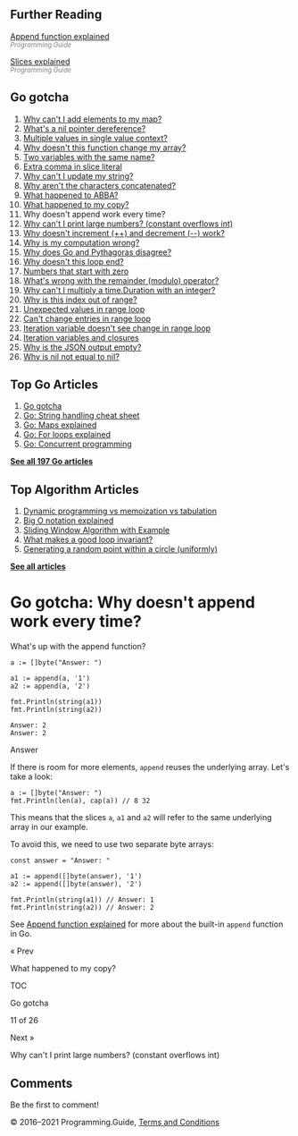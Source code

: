 <span class="underline"></span>

<span class="underline"></span>

Further Reading
---------------

[Append function explained](append-explained.html)  
<span style="color: grey; font-style: italic; font-size: smaller">Programming.Guide</span>

[Slices explained](slices-explained.html)  
<span style="color: grey; font-style: italic; font-size: smaller">Programming.Guide</span>

Go gotcha
---------

1.  [Why can't I add elements to my map?](gotcha-assignment-entry-nil-map.html)
2.  [What's a nil pointer dereference?](gotcha-nil-pointer-dereference.html)
3.  [Multiple values in single value context?](gotcha-multiple-value-sinlge-value-context.html)
4.  [Why doesn't this function change my array?](gotcha-function-doesnt-change-array.html)
5.  [Two variables with the same name?](gotcha-shadowing-variables.html)
6.  [Extra comma in slice literal](gotcha-missing-comma-slice-array-map-literal.html)
7.  [Why can't I update my string?](gotcha-strings-are-immutable.html)
8.  [Why aren't the characters concatenated?](gotcha-concatenate-rune-string.html)
9.  [What happened to ABBA?](gotcha-trim-string.html)
10. [What happened to my copy?](gotcha-copy-missing.html)
11. Why doesn't append work every time?
12. [Why can't I print large numbers? (constant overflows int)](gotcha-constant-overflows-int.html)
13. [Why doesn't increment (++) and decrement (--) work?](gotcha-increment-decrement-statement.html)
14. [Why is my computation wrong?](gotcha-operator-precedence.html)
15. [Why does Go and Pythagoras disagree?](gotcha-bitwise-operators.html)
16. [Why doesn't this loop end?](gotcha-integer-overflow-wrap-around.html)
17. [Numbers that start with zero](gotcha-octal-decimal-hexadecimal-literal.html)
18. [What's wrong with the remainder (modulo) operator?](gotcha-remainder-modulo-operator.html)
19. [Why can't I multiply a time.Duration with an integer?](gotcha-multiply-duration-integer.html)
20. [Why is this index out of range?](gotcha-index-out-of-range.html)
21. [Unexpected values in range loop](gotcha-unexpected-values-range.html)
22. [Can't change entries in range loop](gotcha-change-value-range.html)
23. [Iteration variable doesn't see change in range loop](gotcha-range-copy-array.html)
24. [Iteration variables and closures](gotcha-data-race-closure.html)
25. [Why is the JSON output empty?](gotcha-json-marshal-empty.html)
26. [Why is nil not equal to nil?](gotcha-why-nil-error-not-equal-nil.html)

<span class="underline"></span>

Top Go Articles
---------------

1.  [Go gotcha](go-gotcha.html)
2.  [Go: String handling cheat sheet](string-functions-reference-cheat-sheet.html)
3.  [Go: Maps explained](maps-explained.html)
4.  [Go: For loops explained](for-loop.html)
5.  [Go: Concurrent programming](go-concurrency-tutorial.html)

[**See all 197 Go articles**](index.html)

Top Algorithm Articles
----------------------

1.  [Dynamic programming vs memoization vs tabulation](../dynamic-programming-vs-memoization-vs-tabulation.html)
2.  [Big O notation explained](../big-o-notation-explained.html)
3.  [Sliding Window Algorithm with Example](../sliding-window-example.html)
4.  [What makes a good loop invariant?](../what-makes-a-good-loop-invariant.html)
5.  [Generating a random point within a circle (uniformly)](../random-point-within-circle.html)

[**See all articles**](../index.html)

Go gotcha: Why doesn't append work every time?
==============================================

What's up with the append function?

    a := []byte("Answer: ")

    a1 := append(a, '1')
    a2 := append(a, '2')

    fmt.Println(string(a1))
    fmt.Println(string(a2))

    Answer: 2
    Answer: 2

Answer

If there is room for more elements, `append` reuses the underlying array. Let's take a look:

    a := []byte("Answer: ")
    fmt.Println(len(a), cap(a)) // 8 32

This means that the slices `a`, `a1` and `a2` will refer to the same underlying array in our example.

To avoid this, we need to use two separate byte arrays:

    const answer = "Answer: "

    a1 := append([]byte(answer), '1')
    a2 := append([]byte(answer), '2')

    fmt.Println(string(a1)) // Answer: 1
    fmt.Println(string(a2)) // Answer: 2

See [Append function explained](append-explained.html) for more about the built-in `append` function in Go.

<a href="gotcha-copy-missing.html" class="prev"></a>

« Prev

What happened to my copy?

[](go-gotcha.html#toc)

TOC

Go gotcha

11 of 26

<a href="gotcha-constant-overflows-int.html" class="next"></a>

Next »

Why can't I print large numbers? (constant overflows int)

Comments
--------

Be the first to comment!

© 2016–2021 Programming.Guide, [Terms and Conditions](../terms-and-conditions.html)
